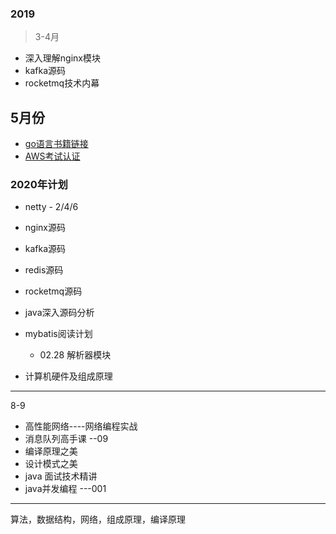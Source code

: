 ### 2019
> 3-4月
- 深入理解nginx模块
- kafka源码
- rocketmq技术内幕

## 5月份
- [go语言书籍链接](https://github.com/threerocks/studyFiles/tree/master/go)
- [AWS考试认证](https://gist.github.com/leonardofed/bbf6459ad154ad5215d354f3825435dc)

### 2020年计划
- netty         - 2/4/6
- nginx源码
- kafka源码
- redis源码
- rocketmq源码
- java深入源码分析  
- mybatis阅读计划
  - 02.28 解析器模块

- 计算机硬件及组成原理

---

8-9

- 高性能网络----网络编程实战
- 消息队列高手课  --09
- 编译原理之美
- 设计模式之美
- java 面试技术精讲
- java并发编程 ---001

---

算法，数据结构，网络，组成原理，编译原理